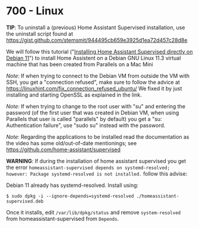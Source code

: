 # 700 - Linux

**TIP**: To uninstall a (previous) Home Assistant Supervised installation, use the uninstall script found at https://gist.github.com/stemsmit/944495cb659e3925d1ea72d457c28d8e

We will follow this tutorial ("[Installing Home Assistant Supervised directly on Debian 11](https://www.youtube.com/watch?v=ivBPS5-zi04)") to install Home Assistent on a Debian GNU Linux 11.3 virtual machine that has been created from Parallels on a Mac Mini

*Note*: If when trying to connect to the Debian VM from outside the VM with SSH, you get a "connection refused", make sure to follow the advice at https://linuxhint.com/fix_connection_refused_ubuntu/ We fixed it by just installing and starting OpenSSL as explained in the link.

*Note*: If when trying to change to the root user with "su" and entering the password (of the first user that was created in Debian VM, when using Parallels that user is called "parallels" by default) you get a "su: Authentication failure", use "sudo su" instead with the password.

*Note*: Regarding the applications to be installed read the documentation as the video has some old/out-of-date mentionings; see https://github.com/home-assistant/supervised

**WARNING**: If during the installation of home assistant supervised you get the error ```homeassistant-supervised depends on systemd-resolved; however: Package systemd-resolved is not installed.``` follow this advise:

Debian 11 already has systemd-resolved. Install using:

```
$ sudo dpkg -i --ignore-depends=systemd-resolved ./homeassistant-supervised.deb
```

Once it installs, edit ```/var/lib/dpkg/status``` and remove ```system-resolved``` from homeassistant-supervised from ```Depends```.
```

